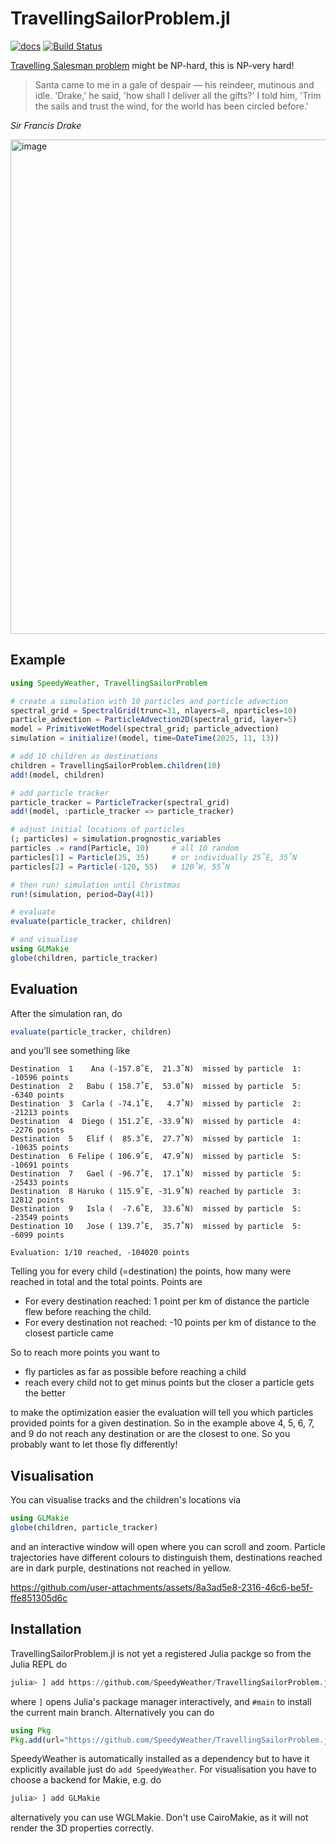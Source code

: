 # TravellingSailorProblem.jl
[![docs](https://img.shields.io/badge/documentation-main-blue.svg)](https://speedyweather.github.io/TravellingSailorProblem.jl/dev/)
[![Build Status](https://github.com/SpeedyWeather/TravellingSailorProblem.jl/actions/workflows/CI.yml/badge.svg?branch=main)](https://github.com/SpeedyWeather/TravellingSailorProblem.jl/actions/workflows/CI.yml?query=branch%3Amain)

[Travelling Salesman problem](https://en.wikipedia.org/wiki/Travelling_salesman_problem) might be NP-hard, this is NP-very hard!

> Santa came to me in a gale of despair — his reindeer, mutinous and idle. 'Drake,' he said, 'how shall I deliver all the gifts?'
> I told him, 'Trim the sails and trust the wind, for the world has been circled before.'

_Sir Francis Drake_

<img width="795" height="791" alt="image" src="https://github.com/user-attachments/assets/e0e24d58-3ece-457c-9e1b-cb44549de808" />

## Example

```julia
using SpeedyWeather, TravellingSailorProblem

# create a simulation with 10 particles and particle advection
spectral_grid = SpectralGrid(trunc=31, nlayers=8, nparticles=10)
particle_advection = ParticleAdvection2D(spectral_grid, layer=5)
model = PrimitiveWetModel(spectral_grid; particle_advection)
simulation = initialize!(model, time=DateTime(2025, 11, 13))

# add 10 children as destinations
children = TravellingSailorProblem.children(10)
add!(model, children)

# add particle tracker
particle_tracker = ParticleTracker(spectral_grid)
add!(model, :particle_tracker => particle_tracker)

# adjust initial locations of particles
(; particles) = simulation.prognostic_variables
particles .= rand(Particle, 10)     # all 10 random
particles[1] = Particle(25, 35)     # or individually 25˚E, 35˚N
particles[2] = Particle(-120, 55)   # 120˚W, 55˚N

# then run! simulation until Christmas
run!(simulation, period=Day(41))

# evaluate
evaluate(particle_tracker, children)

# and visualise
using GLMakie
globe(children, particle_tracker)
```

## Evaluation

After the simulation ran, do

```julia
evaluate(particle_tracker, children)
```

and you'll see something like

```
Destination  1    Ana (-157.8˚E,  21.3˚N)  missed by particle  1: -10596 points
Destination  2   Babu ( 158.7˚E,  53.0˚N)  missed by particle  5:  -6340 points
Destination  3  Carla ( -74.1˚E,   4.7˚N)  missed by particle  2: -21213 points
Destination  4  Diego ( 151.2˚E, -33.9˚N)  missed by particle  4:  -2276 points
Destination  5   Elif (  85.3˚E,  27.7˚N)  missed by particle  1: -10635 points
Destination  6 Felipe ( 106.9˚E,  47.9˚N)  missed by particle  5: -10691 points
Destination  7   Gael ( -96.7˚E,  17.1˚N)  missed by particle  5: -25433 points
Destination  8 Haruko ( 115.9˚E, -31.9˚N) reached by particle  3:  12812 points
Destination  9   Isla (  -7.6˚E,  33.6˚N)  missed by particle  5: -23549 points
Destination 10   Jose ( 139.7˚E,  35.7˚N)  missed by particle  5:  -6099 points

Evaluation: 1/10 reached, -104020 points
```

Telling you for every child (=destination) the points, how many were reached
in total and the total points. Points are

- For every destination reached: 1 point per km of distance the particle flew before reaching the child.
- For every destination not reached: -10 points per km of distance to the closest particle came 

So to reach more points you want to

- fly particles as far as possible before reaching a child
- reach every child not to get minus points but the closer a particle gets the better

to make the optimization easier the evaluation will tell you which particles provided
points for a given destination. So in the example above 4, 5, 6, 7, and 9 do not
reach any destination or are the closest to one. So you probably want to let those
fly differently!

## Visualisation

You can visualise tracks and the children's locations via

```julia
using GLMakie
globe(children, particle_tracker)
```

and an interactive window will open where you can scroll and zoom. Particle trajectories have different colours
to distinguish them, destinations reached are in dark purple, destinations not reached in yellow.

https://github.com/user-attachments/assets/8a3ad5e8-2316-46c6-be5f-ffe851305d6c

## Installation

TravellingSailorProblem.jl is not yet a registered Julia packge so from the Julia REPL do

```julia
julia> ] add https://github.com/SpeedyWeather/TravellingSailorProblem.jl#main
```

where `]` opens Julia's package manager interactively, and `#main` to install the current main branch.
Alternatively you can do

```julia
using Pkg
Pkg.add(url="https://github.com/SpeedyWeather/TravellingSailorProblem.jl", rev="main")
```

SpeedyWeather is automatically installed as a dependency but to have it explicitly available just
do `add SpeedyWeather`. For visualisation you have to choose a backend for Makie, e.g. do

```julia
julia> ] add GLMakie
```

alternatively you can use WGLMakie.  Don't use CairoMakie, as it will not render the 3D properties correctly.

